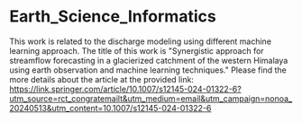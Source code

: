 # Earth_Science_Informatics
This work is related to the discharge modeling using different machine learning approach. The title of this work is "Synergistic approach for streamflow forecasting in a glacierized catchment of the western Himalaya using earth observation and machine learning techniques." Please find the more details about the article at the provided link: https://link.springer.com/article/10.1007/s12145-024-01322-6?utm_source=rct_congratemailt&utm_medium=email&utm_campaign=nonoa_20240513&utm_content=10.1007/s12145-024-01322-6
